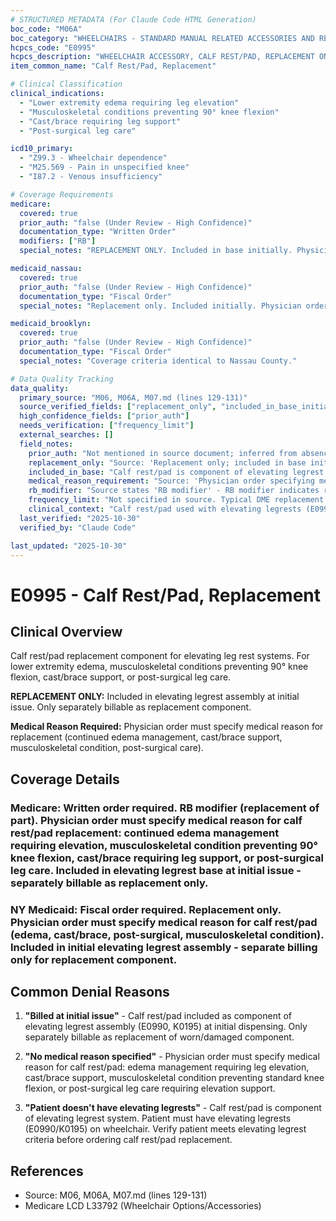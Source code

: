 ```yaml
---
# STRUCTURED METADATA (For Claude Code HTML Generation)
boc_code: "M06A"
boc_category: "WHEELCHAIRS - STANDARD MANUAL RELATED ACCESSORIES AND REPAIRS"
hcpcs_code: "E0995"
hcpcs_description: "WHEELCHAIR ACCESSORY, CALF REST/PAD, REPLACEMENT ONLY, EACH"
item_common_name: "Calf Rest/Pad, Replacement"

# Clinical Classification
clinical_indications:
  - "Lower extremity edema requiring leg elevation"
  - "Musculoskeletal conditions preventing 90° knee flexion"
  - "Cast/brace requiring leg support"
  - "Post-surgical leg care"

icd10_primary:
  - "Z99.3 - Wheelchair dependence"
  - "M25.569 - Pain in unspecified knee"
  - "I87.2 - Venous insufficiency"

# Coverage Requirements
medicare:
  covered: true
  prior_auth: "false (Under Review - High Confidence)"
  documentation_type: "Written Order"
  modifiers: ["RB"]
  special_notes: "REPLACEMENT ONLY. Included in base initially. Physician order specifying medical reason. RB modifier."

medicaid_nassau:
  covered: true
  prior_auth: "false (Under Review - High Confidence)"
  documentation_type: "Fiscal Order"
  special_notes: "Replacement only. Included initially. Physician order specifying medical reason."

medicaid_brooklyn:
  covered: true
  prior_auth: "false (Under Review - High Confidence)"
  documentation_type: "Fiscal Order"
  special_notes: "Coverage criteria identical to Nassau County."

# Data Quality Tracking
data_quality:
  primary_source: "M06, M06A, M07.md (lines 129-131)"
  source_verified_fields: ["replacement_only", "included_in_base_initially", "physician_order_specifying_medical_reason", "rb_modifier"]
  high_confidence_fields: ["prior_auth"]
  needs_verification: ["frequency_limit"]
  external_searches: []
  field_notes:
    prior_auth: "Not mentioned in source document; inferred from absence which is typical for replacement parts. Standard practice is no PA required for calf rest/pad replacement."
    replacement_only: "Source: 'Replacement only; included in base initially' (lines 129-131) - Calf rest/pad included with elevating legrest system at initial dispensing. Only separately billable as replacement component when original wears out or is damaged."
    included_in_base: "Calf rest/pad is component of elevating legrest assembly (E0990, K0195). Provided as part of complete elevating legrest at initial issue. Separate billing only for replacement."
    medical_reason_requirement: "Source: 'Physician order specifying medical reason' - Unlike simple wear replacement, requires documented medical reason for calf rest/pad replacement (continued edema management, cast/brace support, musculoskeletal condition preventing knee flexion, post-surgical care)."
    rb_modifier: "Source states 'RB modifier' - RB modifier indicates replacement of part of DME (calf rest portion of elevating legrest assembly)."
    frequency_limit: "Not specified in source. Typical DME replacement parts have reasonable frequency limits based on expected wear. Marked as needs verification - recommend checking with payer for specific frequency policy."
    clinical_context: "Calf rest/pad used with elevating legrests (E0990/K0195). Medical reason typically same as original elevating legrest criteria: edema, musculoskeletal condition preventing 90° knee flexion, cast/brace, or reclining back requiring leg elevation."
  last_verified: "2025-10-30"
  verified_by: "Claude Code"

last_updated: "2025-10-30"
---
```


# E0995 - Calf Rest/Pad, Replacement

## Clinical Overview

Calf rest/pad replacement component for elevating leg rest systems. For lower extremity edema, musculoskeletal conditions preventing 90° knee flexion, cast/brace support, or post-surgical leg care.

**REPLACEMENT ONLY:** Included in elevating legrest assembly at initial issue. Only separately billable as replacement component.

**Medical Reason Required:** Physician order must specify medical reason for replacement (continued edema management, cast/brace support, musculoskeletal condition, post-surgical care).

## Coverage Details

### Medicare: Written order required. **RB modifier** (replacement of part). Physician order must specify medical reason for calf rest/pad replacement: continued edema management requiring elevation, musculoskeletal condition preventing 90° knee flexion, cast/brace requiring leg support, or post-surgical leg care. Included in elevating legrest base at initial issue - separately billable as replacement only.

### NY Medicaid: Fiscal order required. Replacement only. Physician order must specify medical reason for calf rest/pad (edema, cast/brace, post-surgical, musculoskeletal condition). Included in initial elevating legrest assembly - separate billing only for replacement component.

## Common Denial Reasons

1. **"Billed at initial issue"** - Calf rest/pad included as component of elevating legrest assembly (E0990, K0195) at initial dispensing. Only separately billable as replacement of worn/damaged component.

2. **"No medical reason specified"** - Physician order must specify medical reason for calf rest/pad: edema management requiring leg elevation, cast/brace support, musculoskeletal condition preventing standard knee flexion, or post-surgical leg care requiring elevation support.

3. **"Patient doesn't have elevating legrests"** - Calf rest/pad is component of elevating legrest system. Patient must have elevating legrests (E0990/K0195) on wheelchair. Verify patient meets elevating legrest criteria before ordering calf rest/pad replacement.

## References

- Source: M06, M06A, M07.md (lines 129-131)
- Medicare LCD L33792 (Wheelchair Options/Accessories)
